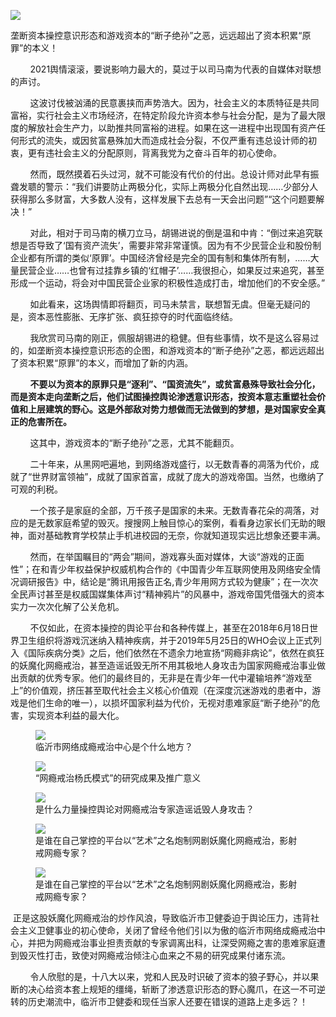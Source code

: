 <p><img src="https://www.iaders.com/wp-content/uploads/2022/01/9a6df-0067hHJjly1gxp1bsv278j30dc07imxy.jpg"></p>
<div class="preface_v2">垄断资本操控意识形态和游戏资本的“断子绝孙”之恶，远远超出了资本积累“原罪”的本义！</div>
<p><span id="more-11033"></span></p>
<div class="WB_editor_iframe_new">
<p>​​&nbsp; &nbsp; &nbsp; &nbsp; 2021舆情滚滚，要说影响力最大的，莫过于以司马南为代表的自媒体对联想的声讨。</p>
<p>&nbsp; &nbsp; &nbsp; &nbsp; 这波讨伐被汹涌的民意裹挟而声势浩大。因为，社会主义的本质特征是共同富裕，实行社会主义市场经济，在特定阶段允许资本参与社会分配，是为了最大限度的解放社会生产力，以助推共同富裕的进程。如果在这一进程中出现国有资产任何形式的流失，或因贫富悬殊加大而造成社会分裂，不仅严重有违总设计师的初衷，更有违社会主义的分配原则，背离我党为之奋斗百年的初心使命。</p>
<p>&nbsp; &nbsp; &nbsp; &nbsp; 然而，既然摸着石头过河，就不可能没有代价的付出。总设计师对此早有振聋发聩的警示：“我们讲要防止两极分化，实际上两极分化自然出现……少部分人获得那么多财富，大多数人没有，这样发展下去总有一天会出问题”“这个问题要解决！”</p>
<p>&nbsp; &nbsp; &nbsp; &nbsp; 对此，相对于司马南的横刀立马，胡锡进说的倒是温和中肯：“倒过来追究联想是否导致了‘国有资产流失’，需要非常非常谨慎。因为有不少民营企业和股份制企业都有所谓的类似‘原罪’。中国经济曾经是完全的国有制和集体所有制，……大量民营企业……也曾有过挂靠乡镇的‘红帽子’……我很担心，如果反过来追究，甚至形成一个运动，将会对中国民营企业家的积极性造成打击，增加他们的不安全感。”</p>
<p>&nbsp; &nbsp; &nbsp; &nbsp; 如此看来，这场舆情即将翻页，司马未禁言，联想暂无虞。但毫无疑问的是，资本恶性膨胀、无序扩张、疯狂掠夺的时代面临终结。</p>
<p>&nbsp; &nbsp; &nbsp; &nbsp; 我欣赏司马南的刚正，佩服胡锡进的稳健。但有些事情，坎不是这么容易过的，如垄断资本操控意识形态的企图，和游戏资本的“断子绝孙”之恶，都远远超出了资本积累“原罪”的本义，而增加了新的内涵。</p>
<p>&nbsp; &nbsp; &nbsp; &nbsp;&nbsp;<strong>不要以为资本的原罪只是“逐利”、“国资流失”，或贫富悬殊导致社会分化，而是资本走向垄断之后，他们试图操控舆论渗透意识形态，按资本意志重塑社会价值和上层建筑的野心。这是外部敌对势力想做而无法做到的梦想，是对国家安全真正的危害所在。</strong></p>
<p>&nbsp; &nbsp; &nbsp; &nbsp; 这其中，游戏资本的“断子绝孙”之恶，尤其不能翻页。</p>
<p>&nbsp; &nbsp; &nbsp; &nbsp; 二十年来，从黑网吧遍地，到网络游戏盛行，以无数青春的凋落为代价，成就了“世界财富领袖”，成就了国家首富，成就了庞大的游戏帝国。当然，也缴纳了可观的利税。</p>
<p>&nbsp; &nbsp; &nbsp; &nbsp; 一个孩子是家庭的全部，万千孩子是国家的未来。无数青春花朵的凋落，对应的是无数家庭希望的毁灭。搜搜网上触目惊心的案例，看看身边家长们无助的眼神，面对基础教育学校禁止手机进校园的无奈，你就知道现实远比想象还要丰满。</p>
<p>&nbsp; &nbsp; &nbsp; &nbsp; 然而，在举国瞩目的“两会”期间，游戏寡头面对媒体，大谈“游戏的正面性”；在和青少年权益保护权威机构合作的《中国青少年互联网使用及网络安全情况调研报告》中，结论是“腾讯用报告正名,青少年用网方式较为健康”；在一次次全民声讨甚至是权威国媒集体声讨“精神鸦片”的风暴中，游戏帝国凭借强大的资本实力一次次化解了公关危机。</p>
<p>&nbsp; &nbsp; &nbsp; &nbsp; 不仅如此，在资本操控的舆论平台和各种传媒上，甚至在2018年6月18日世界卫生组织将游戏沉迷纳入精神疾病，并于2019年5月25日的WHO会议上正式列入《国际疾病分类》之后，他们依然在不遗余力地宣扬“网瘾非病论”，依然在疯狂的妖魔化网瘾戒治，甚至造谣诋毁无所不用其极地人身攻击为国家网瘾戒治事业做出贡献的优秀专家。他们的最终目的，无非是在青少年一代中灌输培养“游戏至上”的价值观，挤压甚至取代社会主义核心价值观（在深度沉迷游戏的患者中，游戏是他们生命的唯一），以损坏国家利益为代价，无视对患难家庭“断子绝孙”的危害，实现资本利益的最大化。</p>
<figure class="image"><img src="https://www.iaders.com/wp-content/uploads/2022/01/505c3-0067hHJjly1gxoqwkl0kej30m9077401.jpg"><figcaption>临沂市网络成瘾戒治中心是个什么地方？</figcaption></figure>
<figure class="image"><img src="https://www.iaders.com/wp-content/uploads/2022/01/994db-0067hHJjly1gxoqwyij9hj30gm0ay0ub.jpg"><figcaption>“网瘾戒治杨氏模式”的研究成果及推广意义</figcaption></figure>
<figure class="image"><img src="https://www.iaders.com/wp-content/uploads/2022/01/c4100-0067hHJjly1gxoqxd9vv0j30ly0lc77a.jpg"><figcaption>是什么力量操控舆论对网瘾戒治专家造谣诋毁人身攻击？</figcaption></figure>
<figure class="image image_resized"><img src="https://www.iaders.com/wp-content/uploads/2022/01/6c1e1-0067hHJjly1gxoqxn92qnj30le0kvgpd.jpg"><figcaption>是谁在自己掌控的平台以“艺术”之名炮制网剧妖魔化网瘾戒治，影射戒网瘾专家？</figcaption></figure>
<figure class="image"><img src="https://www.iaders.com/wp-content/uploads/2022/01/937f0-0067hHJjly1gxoyjjhof0j30sa0bowha.jpg"><figcaption>是谁在自己掌控的平台以“艺术”之名炮制网剧妖魔化网瘾戒治，影射戒网瘾专家？</figcaption></figure>
<p>&nbsp;正是这股妖魔化网瘾戒治的炒作风浪，导致临沂市卫健委迫于舆论压力，违背社会主义卫健事业的初心使命，关闭了曾经令他们引以为傲的临沂市网络成瘾戒治中心，并把为网瘾戒治事业担责贡献的专家调离出科，让深受网瘾之害的患难家庭遭到毁灭性打击，致使对网瘾戒治倾注心血来之不易的研究成果付诸东流。</p>
<p>&nbsp; &nbsp; &nbsp; &nbsp; 令人欣慰的是，十八大以来，党和人民及时识破了资本的狼子野心，并以果断的决心给资本套上规矩的缰绳，斩断了渗透意识形态的野心魔爪，在这一不可逆转的历史潮流中，临沂市卫健委和现任当家人还要在错误的道路上走多远？！</p>